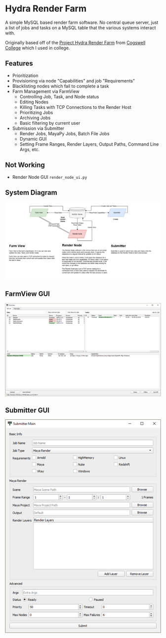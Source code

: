 # Hydra Render Farm
A simple MySQL based render farm software. No central queue server, just a list of jobs and tasks on a MySQL table that
the various systems interact with. 

Originally based off of the [Project Hydra Render Farm](https://github.com/CogswellProjectHydra/githubHydraRepo) from
[Cogswell College](http://cogswell.edu/) which I used in college. 

## Features
* Prioritization 
* Provisioning via node "Capabilities" and job "Requirements"
* Blacklisting nodes which fail to complete a task
* Farm Management via FarmView
  * Controlling Job, Task, and Node status
  * Editing Nodes
  * Killing Tasks with TCP Connections to the Render Host
  * Prioritizing Jobs
  * Archiving Jobs
  * Basic filtering by current user
* Submission via Submitter
  * Render Jobs, MayaPy Jobs, Batch File Jobs
  * Dynamic GUI
  * Setting Frame Ranges, Render Layers, Output Paths, Command Line Args, etc. 

## Not Working
* Render Node GUI `render_node_ui.py`

## System Diagram
![Hydra Diagram](docs/hydra_diagram.png?raw=true "Diagram")

## FarmView GUI
![FarmView GUI Screenshot](docs/farmview.png?raw=true "FarmView GUI")

## Submitter GUI
![Submitter GUI Screenshot](docs/submitter.png?raw=true "Submitter GUI")